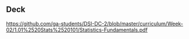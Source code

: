## Deck

https://github.com/ga-students/DSI-DC-2/blob/master/curriculum/Week-02/1.01%2520Stats%2520101/Statistics-Fundamentals.pdf
